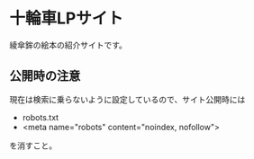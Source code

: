 # 十輪車LPサイト

綾傘鉾の絵本の紹介サイトです。

## 公開時の注意

現在は検索に乗らないように設定しているので、サイト公開時には

- robots.txt
- \<meta name="robots" content="noindex, nofollow"></meta>

を消すこと。
